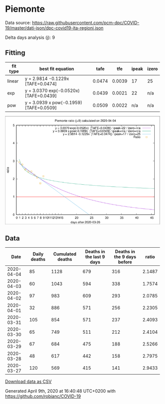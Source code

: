 # Piemonte

Data source: https://raw.githubusercontent.com/pcm-dpc/COVID-19/master/dati-json/dpc-covid19-ita-regioni.json

Delta days analysis (j): 9

## Fitting 
|fit type|best fit equation|tafe|tfe|ipeak|izero|
|-------|-----|--------|------|---|---|
|linear|y = 2.9814 -0.1229x  [TAFE=0.0474]|0.0474|0.0039|17|25|
|exp|y = 3.0370 exp(-0.0520x)  [TAFE=0.0439]|0.0439|0.0021|22|n/a|
|pow|y = 3.0939 x pow(-0.1959)  [TAFE=0.0509]|0.0509|0.0022|n/a|n/a|

![Plot](COVID-19_piemonte_j9_2020-04-04.png)

## Data
|Date|Daily deaths|Cumulated deaths|Deaths in the last 9 days|Deaths in the 9 days before|ratio|
|----|----------|-----------|-------|--------------------|-----|
|2020-04-04|85|1128|679|316|2.1487|
|2020-04-03|60|1043|594|338|1.7574|
|2020-04-02|97|983|609|293|2.0785|
|2020-04-01|32|886|571|256|2.2305|
|2020-03-31|105|854|571|237|2.4093|
|2020-03-30|65|749|511|212|2.4104|
|2020-03-29|67|684|475|188|2.5266|
|2020-03-28|48|617|442|158|2.7975|
|2020-03-27|120|569|415|141|2.9433|

[Download data as CSV](COVID-19_piemonte_j9_2020-04-04.csv)

Generated April 9th, 2020 at 16:40:48 UTC+0200 with https://github.com/robianc/COVID-19
